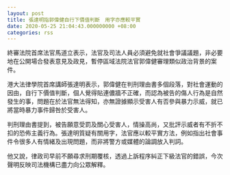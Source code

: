 ```yaml
---
layout: post
title: 張達明指郭偉健自行下價值判斷　用字亦應較平實
date: 2020-05-25 21:04:43.000000000 +08:00
categories: rss
---
```


終審法院首席法官馬道立表示，法官及司法人員必須避免就社會爭議議題，非必要地在公開場合發表意見及政見，暫停區域法院法官郭偉健審理類似政治背景的案件。

港大法律學院首席講師張達明表示，郭偉健在判刑理由書多個段落，對社會運動的因由，自行下價值判斷，個人覺得貼連儂牆不正確，而認為被告的傷人行為是自然發生的事，問題在於法官無法得知，亦無證據顯示受害人有否參與暴力示威，就已將當時暴力事件歸咎於受害人。

判刑理由書提到，被告願意受罰及關心受害人，情操高尚，又批評示威者有不折不扣的恐佈主義行為。張達明質疑有關用字，法官應以較平實方法，例如指出社會事件令很多人有情緒及出現問題，而非將警方或媒體的論調放入判詞。

他又說，律政司早前不願尋求刑期覆核，透過上訴程序糾正下級法官的錯誤，今次聲明反映司法機構已盡力向公眾解釋。
